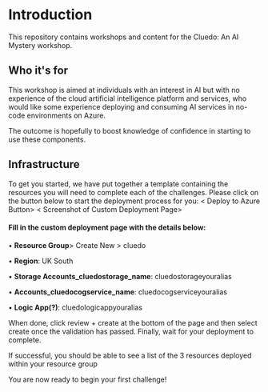 # **Introduction**

This repository contains workshops and content for the Cluedo: An AI Mystery workshop.

## Who it's for

This workshop is aimed at individuals with an interest in AI but with no experience of the cloud artificial intelligence platform and services, who would like some experience deploying and consuming AI services in no-code environments on Azure. 

The outcome is hopefully to boost knowledge of confidence in starting to use these components.

## Infrastructure

To get you started, we have put together a template containing the resources you will need to complete each of the challenges. Please click on the button below to start the deployment process for you:
< Deploy to Azure Button> 
< Screenshot of Custom Deployment Page> 

#### Fill in the custom deployment page with the details below:
  •	**Resource Group**> Create New > cluedo
  
  •	**Region**: UK South
  
  •	**Storage Accounts_cluedostorage_name**: cluedostorageyouralias 
  
  •	**Accounts_cluedocogservice_name**: cluedocogserviceyouralias
  
  •	**Logic App(?)**: cluedologicappyouralias
  
When done, click review + create at the bottom of the page and then select create once the validation has passed. Finally, wait for your deployment to complete.

If successful, you should be able to see a list of the 3 resources deployed within your resource group
 
You are now ready to begin your first challenge!
